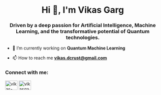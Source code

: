 <h1 align="center">Hi 👋, I'm Vikas Garg</h1>
<h3 align="center">Driven by a deep passion for Artificial Intelligence, Machine Learning, and the transformative potential of Quantum technologies.</h3>

- 🔭 I’m currently working on **Quantum Machine Learning**

- 📫 How to reach me **vikas.dcrust@gmail.com**

<h3 align="left">Connect with me:</h3>
<p align="left">
<a href="https://linkedin.com/in/vikas-garg-9718622196" target="blank"><img align="center" src="https://raw.githubusercontent.com/rahuldkjain/github-profile-readme-generator/master/src/images/icons/Social/linked-in-alt.svg" alt="vikas-garg-9718622196" height="30" width="40" /></a>
<a href="https://codesandbox.com/vikasgarg-dir" target="blank"><img align="center" src="https://raw.githubusercontent.com/rahuldkjain/github-profile-readme-generator/master/src/images/icons/Social/codesandbox.svg" alt="vikasgarg-dir" height="30" width="40" /></a>
</p>
